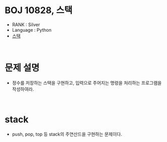 # BOJ 10828, 스택

- RANK : Silver
- Language : Python
- [스택](https://www.acmicpc.net/problem/10828)

<br/>

# 문제 설명

- 정수를 저장하는 스택을 구현하고, 입력으로 주어지는 명령을 처리하는 프로그램을 작성하여라.

<br/>

# stack

- push, pop, top 등 stack의 주연산드을 구현하는 문제이다.

